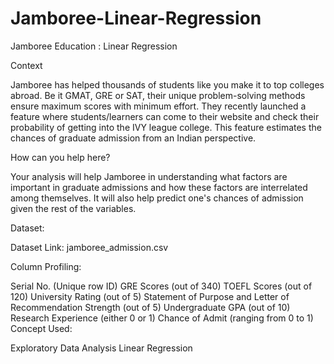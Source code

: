 # Jamboree-Linear-Regression
Jamboree Education : Linear Regression

Context

Jamboree has helped thousands of students like you make it to top colleges abroad. Be it GMAT, GRE or SAT, their unique problem-solving methods ensure maximum scores with minimum effort.
They recently launched a feature where students/learners can come to their website and check their probability of getting into the IVY league college. This feature estimates the chances of graduate admission from an Indian perspective.


How can you help here?

Your analysis will help Jamboree in understanding what factors are important in graduate admissions and how these factors are interrelated among themselves. It will also help predict one's chances of admission given the rest of the variables.

Dataset:

Dataset Link: jamboree_admission.csv

Column Profiling:

Serial No. (Unique row ID)
GRE Scores (out of 340)
TOEFL Scores (out of 120)
University Rating (out of 5)
Statement of Purpose and Letter of Recommendation Strength (out of 5)
Undergraduate GPA (out of 10)
Research Experience (either 0 or 1)
Chance of Admit (ranging from 0 to 1)
Concept Used:

Exploratory Data Analysis
Linear Regression
